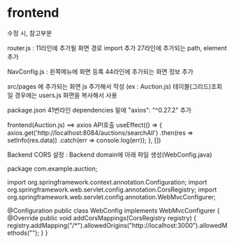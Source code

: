# frontend

수정 시, 참고부분

router.js : 11라인에 추가될 화면 경로 import 추가
27라인에 추가되는 path, element 추가

NavConfig.js : 왼쪽메뉴에 화면 등록
44라인에 추가되는 화면 정보 추가

src/pages 에 추가되는 화면 js 추가해서 작성 (ex : Auction.js)
테이블(그리드)조회일 경우에는 users.js 화면을 복사해서 사용

package.json 41번라인 dependencies 밑에 "axios": "^0.27.2" 추가

frontend(Auction.js) ==> axios API호출
useEffect(() => {
axios.get('http://localhost:8084/auctions/searchAll')
.then(res => setInfo(res.data))
.catch(err => console.log(err));
}, [])

Backend CORS 설정 : Backend domain에 아래 파일 생성(WebConfig.java)

package com.example.auction;

import org.springframework.context.annotation.Configuration;
import org.springframework.web.servlet.config.annotation.CorsRegistry;
import org.springframework.web.servlet.config.annotation.WebMvcConfigurer;

@Configuration
public class WebConfig implements WebMvcConfigurer {
@Override
public void addCorsMappings(CorsRegistry registry) {
registry.addMapping("/*").allowedOrigins("http://localhost:3000").allowedMethods("");
}
}
